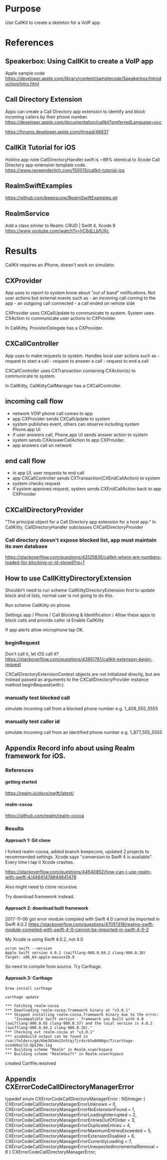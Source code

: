 # Purpose
Use CallKit to create a skeleton for a VoIP app.

# References

## Speakerbox: Using CallKit to create a VoIP app
Apple sample code
https://developer.apple.com/library/content/samplecode/Speakerbox/Introduction/Intro.html

## Call Directory Extension
Apps can create a Call Directory app extension to identify and block incoming callers by their phone number.  
https://developer.apple.com/documentation/callkit?preferredLanguage=occ

https://forums.developer.apple.com/thread/48837

## CallKit Tutorial for iOS
Hotline.app
note CallDirectoryHandler.swift is ~99% identical to Xcode Call Directory app extension template code.
https://www.raywenderlich.com/150015/callkit-tutorial-ios

## RealmSwiftExamples
https://github.com/beepscore/RealmSwiftExamples.git

## RealmService
Add a class similar to Realm: CRUD | Swift 4, Xcode 9
https://www.youtube.com/watch?v=hC6dLLbfUXc

# Results
CallKit requires an iPhone, doesn't work on simulator.

## CXProvider
App uses to report to system know about "out of band" notifications.
Not user actions but external events such as
    - an incoming call coming to the app
    - an outgoing call connected
    - a call ended on remote side

CXProvider uses CXCallUpdate to communicate to system.
System uses CXAction to communicate user actions to CXProvider.

In CallKitty, ProviderDelegate has a CXProvider.

## CXCallController
App uses to make requests to system. Handles local user actions such as
    - request to start a call
    - request to answer a call
    - request to end a call

CXCallController uses CXTransaction containing CXAction(s) to communicate to system.

In CallKitty, CallKittyCallManager has a CXCallController.

## incoming call flow
- network VOIP phone call comes to app
- app CXProvider sends CXCallUpdate to system
- system publishes event, others can observe including system Phone.app UI
- if user answers call, Phone.app UI sends answer action to system
- system sends CXAnswerCallAction to app CXProvider.
- app answers call on network

## end call flow
- in app UI, user requests to end call
- app CXCallController sends CXTransaction(CXEndCallAction) to system
- system checks request
- if system approves request, system sends CXEndCallAction back to app CXProvider

## CXCallDirectoryProvider
"The principal object for a Call Directory app extension for a host app."
In CallKitty, CallDirectoryHandler subclasses CXCallDirectoryProvider

### Call directory doesn't expose blocked list, app must maintain its own database
https://stackoverflow.com/questions/43125835/callkit-where-are-numbers-loaded-for-blocking-or-id-stored?rq=1

## How to use CallKittyDirectoryExtension
Shouldn't need to run scheme CallKittyDirectoryExtension first to update block and id lists, normal user is not going to do this.

Run scheme CallKitty on phone.

Settings app / Phone / Call Blocking & Identification / Allow these apps to block calls and provide caller id
Enable CallKitty

If app alerts allow microphone tap OK.

###  beginRequest
Don't call it, let iOS call it?
https://stackoverflow.com/questions/43951781/callkit-extension-begin-request

CXCallDirectoryExtensionContext objects are not initialized directly, but are instead passed as arguments to the CXCallDirectoryProvider instance method beginRequest(with:).


### manually test blocked call
simulate incoming call from a blocked phone number e.g. 1_408_555_5555

### manually test caller id
simulate incoming call from an identified phone number e.g. 1_877_555_5555

## Appendix Record info about using Realm framework for iOS.

### References

#### getting started
https://realm.io/docs/swift/latest/

#### realm-cocoa
https://github.com/realm/realm-cocoa

### Results

#### Approach 1: Git clone
I forked realm-cocoa, added branch beepscore, updated 2 projects to recommended settings.
Xcode says "conversion to Swift 4 is available". Every time I tap it Xcode crashes.

https://stackoverflow.com/questions/44640852/how-can-i-use-realm-with-swift-4/44641478#44641478

Also might need to clone recursive.

Try download framework instead.

#### Approach 2: download built framework
2017-11-06
got error module compiled with Swift 4.0 cannot be imported in Swift 4.0.2
https://stackoverflow.com/questions/47051318/realms-swift-module-compiled-with-swift-4-0-cannot-be-imported-in-swift-4-0-2

My Xcode is using Swift 4.0.2, not 4.0

    xcrun swift --version
    Apple Swift version 4.0.2 (swiftlang-900.0.69.2 clang-900.0.38)
    Target: x86_64-apple-macosx10.9

So need to compile from source.
Try Carthage.

#### Approach 3: Carthage

    brew install carthage

    carthage update

    *** Fetching realm-cocoa
    *** Downloading realm-cocoa.framework binary at "v3.0.1"
    *** Skipped installing realm-cocoa.framework binary due to the error:
        "Incompatible Swift version - framework was built with 4.0 (swiftlang-900.0.65 clang-900.0.37) and the local version is 4.0.2 (swiftlang-900.0.69.2 clang-900.0.38)."
    *** Checking out realm-cocoa at "v3.0.1"
    *** xcodebuild output can be found in /var/folders/g4/6bm303dn22n5tqj7jrdxrb5w0000gn/T/carthage-xcodebuild.QpIZ4e.log
    *** Building scheme "Realm" in Realm.xcworkspace
    *** Building scheme "RealmSwift" in Realm.xcworkspace

created Cartfile.resolved

## Appendix CXErrorCodeCallDirectoryManagerError

typedef enum CXErrorCodeCallDirectoryManagerError : NSInteger {
CXErrorCodeCallDirectoryManagerErrorUnknown = 0,
CXErrorCodeCallDirectoryManagerErrorNoExtensionFound = 1,
CXErrorCodeCallDirectoryManagerErrorLoadingInterrupted = 2,
CXErrorCodeCallDirectoryManagerErrorEntriesOutOfOrder = 3,
CXErrorCodeCallDirectoryManagerErrorDuplicateEntries = 4,
CXErrorCodeCallDirectoryManagerErrorMaximumEntriesExceeded = 5,
CXErrorCodeCallDirectoryManagerErrorExtensionDisabled = 6,
CXErrorCodeCallDirectoryManagerErrorCurrentlyLoading = 7,
CXErrorCodeCallDirectoryManagerErrorUnexpectedIncrementalRemoval = 8
} CXErrorCodeCallDirectoryManagerError;

